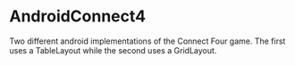 # AndroidConnect4

Two different android implementations of the Connect Four game.  The first uses a TableLayout while the second uses a GridLayout.  
